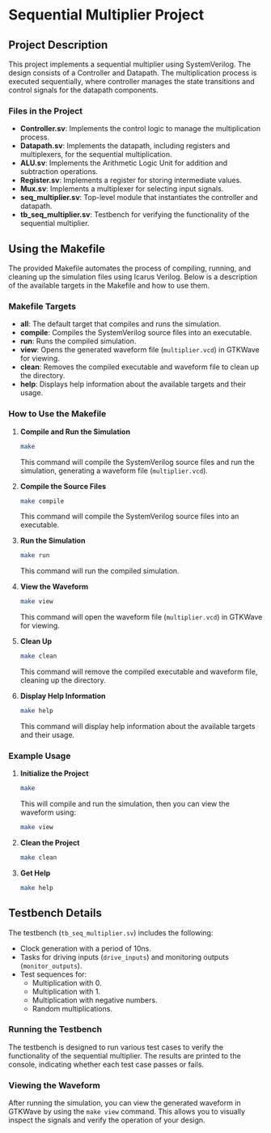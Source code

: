 # Sequential Multiplier Project

## Project Description

This project implements a sequential multiplier using SystemVerilog. The design consists of a Controller and Datapath. The multiplication process is executed sequentially, where controller manages the state transitions and control signals for the datapath components.

### Files in the Project

- **Controller.sv**: Implements the control logic to manage the multiplication process.
- **Datapath.sv**: Implements the datapath, including registers and multiplexers, for the sequential multiplication.
- **ALU.sv**: Implements the Arithmetic Logic Unit for addition and subtraction operations.
- **Register.sv**: Implements a register for storing intermediate values.
- **Mux.sv**: Implements a multiplexer for selecting input signals.
- **seq_multiplier.sv**: Top-level module that instantiates the controller and datapath.
- **tb_seq_multiplier.sv**: Testbench for verifying the functionality of the sequential multiplier.

## Using the Makefile

The provided Makefile automates the process of compiling, running, and cleaning up the simulation files using Icarus Verilog. Below is a description of the available targets in the Makefile and how to use them.

### Makefile Targets

- **all**: The default target that compiles and runs the simulation.
- **compile**: Compiles the SystemVerilog source files into an executable.
- **run**: Runs the compiled simulation.
- **view**: Opens the generated waveform file (`multiplier.vcd`) in GTKWave for viewing.
- **clean**: Removes the compiled executable and waveform file to clean up the directory.
- **help**: Displays help information about the available targets and their usage.

### How to Use the Makefile

1. **Compile and Run the Simulation**
    ```bash
    make
    ```
   This command will compile the SystemVerilog source files and run the simulation, generating a waveform file (`multiplier.vcd`).

2. **Compile the Source Files**
    ```bash
    make compile
    ```
   This command will compile the SystemVerilog source files into an executable.

3. **Run the Simulation**
    ```bash
    make run
    ```
   This command will run the compiled simulation.

4. **View the Waveform**
    ```bash
    make view
    ```
   This command will open the waveform file (`multiplier.vcd`) in GTKWave for viewing.

5. **Clean Up**
    ```bash
    make clean
    ```
   This command will remove the compiled executable and waveform file, cleaning up the directory.

6. **Display Help Information**
    ```bash
    make help
    ```
   This command will display help information about the available targets and their usage.

### Example Usage

1. **Initialize the Project**
    ```bash
    make
    ```
   This will compile and run the simulation, then you can view the waveform using:
    ```bash
    make view
    ```

2. **Clean the Project**
    ```bash
    make clean
    ```

3. **Get Help**
    ```bash
    make help
    ```

## Testbench Details

The testbench (`tb_seq_multiplier.sv`) includes the following:

- Clock generation with a period of 10ns.
- Tasks for driving inputs (`drive_inputs`) and monitoring outputs (`monitor_outputs`).
- Test sequences for:
  - Multiplication with 0.
  - Multiplication with 1.
  - Multiplication with negative numbers.
  - Random multiplications.

### Running the Testbench

The testbench is designed to run various test cases to verify the functionality of the sequential multiplier. The results are printed to the console, indicating whether each test case passes or fails.

### Viewing the Waveform

After running the simulation, you can view the generated waveform in GTKWave by using the `make view` command. This allows you to visually inspect the signals and verify the operation of your design.

